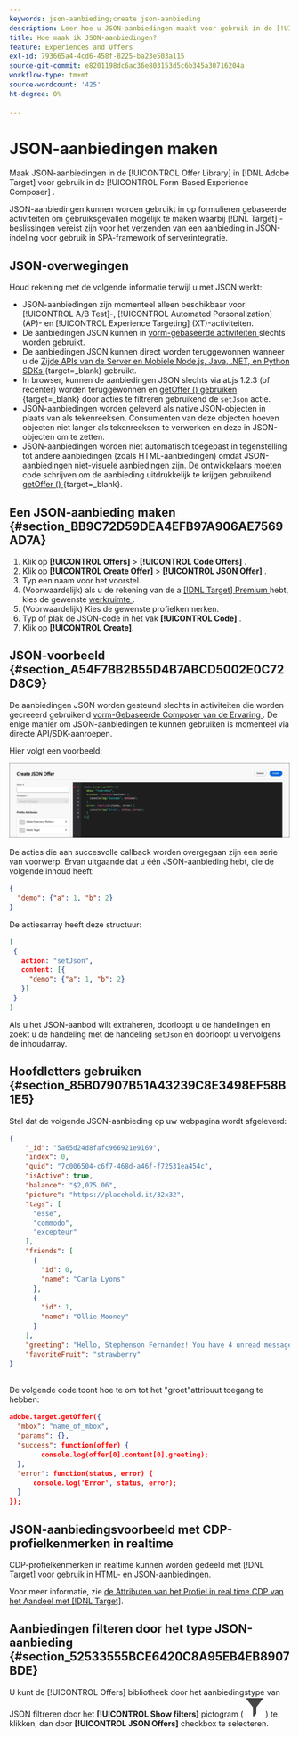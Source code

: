 ```yaml
---
keywords: json-aanbieding;create json-aanbieding
description: Leer hoe u JSON-aanbiedingen maakt voor gebruik in de [!UICONTROL Form-Based Experience Composer] .
title: Hoe maak ik JSON-aanbiedingen?
feature: Experiences and Offers
exl-id: 793665a4-4cd6-458f-8225-ba23e503a115
source-git-commit: e8201198dc6ac36e803153d5c6b345a30716204a
workflow-type: tm+mt
source-wordcount: '425'
ht-degree: 0%

---
```


# JSON-aanbiedingen maken

Maak JSON-aanbiedingen in de [!UICONTROL Offer Library] in [!DNL Adobe Target] voor gebruik in de [!UICONTROL Form-Based Experience Composer] .

JSON-aanbiedingen kunnen worden gebruikt in op formulieren gebaseerde activiteiten om gebruiksgevallen mogelijk te maken waarbij [!DNL Target] -beslissingen vereist zijn voor het verzenden van een aanbieding in JSON-indeling voor gebruik in SPA-framework of serverintegratie.

## JSON-overwegingen

Houd rekening met de volgende informatie terwijl u met JSON werkt:

* JSON-aanbiedingen zijn momenteel alleen beschikbaar voor [!UICONTROL A/B Test]-, [!UICONTROL Automated Personalization] (AP)- en [!UICONTROL Experience Targeting] (XT)-activiteiten.
* De aanbiedingen JSON kunnen in [ vorm-gebaseerde activiteiten ](/help/main/c-experiences/form-experience-composer.md) slechts worden gebruikt.
* De aanbiedingen JSON kunnen direct worden teruggewonnen wanneer u de [ Zijde APIs van de Server en Mobiele Node.js, Java, .NET, en Python SDKs ](https://experienceleague.adobe.com/en/docs/target-dev/developer/server-side/server-side-overview){target=_blank} gebruikt.
* In browser, kunnen de aanbiedingen JSON slechts via at.js 1.2.3 (of recenter) worden teruggewonnen en [ getOffer () gebruiken ](https://experienceleague.adobe.com/en/docs/target-dev/developer/client-side/at-js-implementation/functions-overview/adobe-target-getoffer){target=_blank} door acties te filtreren gebruikend de `setJson` actie.
* JSON-aanbiedingen worden geleverd als native JSON-objecten in plaats van als tekenreeksen. Consumenten van deze objecten hoeven objecten niet langer als tekenreeksen te verwerken en deze in JSON-objecten om te zetten.
* JSON-aanbiedingen worden niet automatisch toegepast in tegenstelling tot andere aanbiedingen (zoals HTML-aanbiedingen) omdat JSON-aanbiedingen niet-visuele aanbiedingen zijn. De ontwikkelaars moeten code schrijven om de aanbieding uitdrukkelijk te krijgen gebruikend [ getOffer () ](https://experienceleague.adobe.com/en/docs/target-dev/developer/client-side/at-js-implementation/functions-overview/adobe-target-getoffer){target=_blank}.

## Een JSON-aanbieding maken {#section_BB9C72D59DEA4EFB97A906AE7569AD7A}

1. Klik op **[!UICONTROL Offers]** > **[!UICONTROL Code Offers]** .
1. Klik op **[!UICONTROL Create Offer]** > **[!UICONTROL JSON Offer]** .
1. Typ een naam voor het voorstel.
1. (Voorwaardelijk) als u de rekening van de a [[!DNL Target]  Premium ](/help/main/c-intro/intro.md#premium) hebt, kies de gewenste [ werkruimte ](/help/main/administrating-target/c-user-management/property-channel/property-channel.md#workspace).
1. (Voorwaardelijk) Kies de gewenste profielkenmerken.
1. Typ of plak de JSON-code in het vak **[!UICONTROL Code]** .
1. Klik op **[!UICONTROL Create]**.

## JSON-voorbeeld {#section_A54F7BB2B55D4B7ABCD5002E0C72D8C9}

De aanbiedingen JSON worden gesteund slechts in activiteiten die worden gecreeerd gebruikend [ vorm-Gebaseerde Composer van de Ervaring ](/help/main/c-experiences/form-experience-composer.md). De enige manier om JSON-aanbiedingen te kunnen gebruiken is momenteel via directe API/SDK-aanroepen.

Hier volgt een voorbeeld:

![ creeer JSON de dialoogdoos van de aanbieding ](/help/main/c-experiences/c-manage-content/assets/json-example.png)

De acties die aan succesvolle callback worden overgegaan zijn een serie van voorwerp. Ervan uitgaande dat u één JSON-aanbieding hebt, die de volgende inhoud heeft:

```json
{ 
  "demo": {"a": 1, "b": 2} 
}
```

De actiesarray heeft deze structuur:

```json
[ 
 { 
   action: "setJson", 
   content: [{ 
     "demo": {"a": 1, "b": 2} 
   }] 
 }  
]
```

Als u het JSON-aanbod wilt extraheren, doorloopt u de handelingen en zoekt u de handeling met de handeling `setJson` en doorloopt u vervolgens de inhoudarray.

## Hoofdletters gebruiken {#section_85B07907B51A43239C8E3498EF58B1E5}

Stel dat de volgende JSON-aanbieding op uw webpagina wordt afgeleverd:

```json
{ 
    "_id": "5a65d24d8fafc966921e9169", 
    "index": 0, 
    "guid": "7c006504-c6f7-468d-a46f-f72531ea454c", 
    "isActive": true, 
    "balance": "$2,075.06", 
    "picture": "https://placehold.it/32x32", 
    "tags": [ 
      "esse", 
      "commodo", 
      "excepteur"
    ], 
    "friends": [ 
      { 
        "id": 0, 
        "name": "Carla Lyons" 
      }, 
      { 
        "id": 1, 
        "name": "Ollie Mooney" 
      } 
    ], 
    "greeting": "Hello, Stephenson Fernandez! You have 4 unread messages.", 
    "favoriteFruit": "strawberry" 
} 
  
```

De volgende code toont hoe te om tot het &quot;groet&quot;attribuut toegang te hebben:

```json
adobe.target.getOffer({   
  "mbox": "name_of_mbox", 
  "params": {}, 
  "success": function(offer) {           
        console.log(offer[0].content[0].greeting); 
  },   
  "error": function(status, error) {           
      console.log('Error', status, error); 
  } 
});
```

## JSON-aanbiedingsvoorbeeld met CDP-profielkenmerken in realtime

CDP-profielkenmerken in realtime kunnen worden gedeeld met [!DNL Target] voor gebruik in HTML- en JSON-aanbiedingen.

Voor meer informatie, zie [ de Attributen van het Profiel in real time CDP van het Aandeel met  [!DNL Target]](/help/main/c-integrating-target-with-mac/integrating-with-rtcdp.md#rtcdp-profile-attributes).

## Aanbiedingen filteren door het type JSON-aanbieding {#section_52533555BCE6420C8A95EB4EB8907BDE}

U kunt de [!UICONTROL Offers] bibliotheek door het aanbiedingstype van JSON filtreren door het **[!UICONTROL Show filters]** pictogram ( ![ tonen het pictogram van Filters ](/help/main/assets/icons/Filter.svg)) te klikken, dan door **[!UICONTROL JSON Offers]** checkbox te selecteren.
